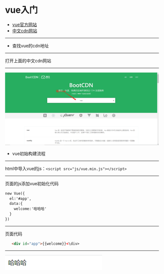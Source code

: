 # vue入门

- [vue官方网站](https://cn.vuejs.org/)
- [中文cdn网站](https://www.bootcdn.cn/)

---

- 查找vue的cdn地址

---

打开上面的中文cdn网站

---

![img](image/微信截图_20201023092934.png)

- vue初始构建流程

---

html中导入vue的js：`<script src="js/vue.min.js"></script>`

---

页面的js添加vue初始化代码

```html
new Vue({
  el:'#app',
  data:{
    welcome:'哈哈哈'
  }
})
```

---

页面代码

```html
   <div id="app">{{welcome}}<\div>
```

---

![img](image/微信截图_20201023094139.png)